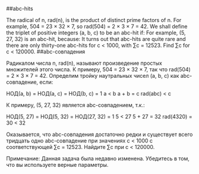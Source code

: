 ##abc-hits

The radical of n, rad(n), is the product of distinct prime factors of n. For example, 504 = 23 × 32 × 7, so rad(504) = 2 × 3 × 7 = 42.
We shall define the triplet of positive integers (a, b, c) to be an abc-hit if:
For example, (5, 27, 32) is an abc-hit, because:
It turns out that abc-hits are quite rare and there are only thirty-one abc-hits for c < 1000, with ∑c = 12523.
Find ∑c for c < 120000.
##abc-совпадения

Радикалом числа n, rad(n), называют произведение простых множителей этого числа. К примеру, 504 = 23 × 32 × 7, так что rad(504) = 2 × 3 × 7 = 42.
Определим тройку наутральных чисел (a, b, c) как abc-совпадение, если:

НОД(a, b) = НОД(a, c) = НОД(b, c) = 1
a < b
a + b = c
rad(abc) < c

К примеру, (5, 27, 32) является abc-совпадением, т.к.:

НОД(5, 27) = НОД(5, 32) = НОД(27, 32) = 1
5 < 27
5 + 27 = 32
rad(4320) = 30 < 32

Оказывается, что abc-совпадения достаточно редки и существует всего тридцать одно abc-совпадение при значениях c < 1000 с соответствующей ∑c = 12523.
Найдите ∑c при c < 120000.

Примечание: Данная задача была недавно изменена. Убедитесь в том, что вы используете верные параметры.
